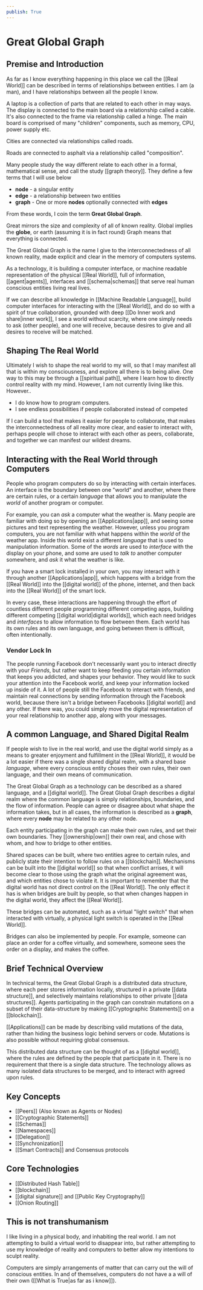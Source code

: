 ```yaml
---
publish: True
---
```


# Great Global Graph 
  
## Premise and Introduction

As far as I know everything happening in this place we call the [[Real World]] can be described in terms of relationships between entities. I am (a man), and I have relationships between all the people I know. 

A laptop is a collection of parts that are related to each other in may ways. The display is connected to the main board via a relationship called a cable. It's also connected to the frame via  relationship called a hinge. The main board is comprised of many "children" components, such as memory, CPU, power supply etc.

Cities are connected via relationships called roads.

Roads are connected to asphalt via a relationship called "composition".

Many people study the way different relate to each other in a formal, mathematical sense, and call the study [[graph theory]].  They define a few terms that I will use below
- **node** - a singular entity
 - **edge**  - a relationship between two entities
 - **graph** - One or more **nodes** optionally connected with **edges**

From these words, I coin the term **Great Global Graph**.

Great mirrors the size and complexity of all of known reality.
Global implies the **globe**, or earth (assuming it is in fact round)
Graph means that everything is connected.

The Great Global Graph is the name I give to the interconnectedness of all known reality, made explicit and clear in the memory of computers systems.

As a technology, it is building a computer interface, or machine readable representation of the physical [[Real World]], full of information, [[agent|agents]], interfaces and [[schema|schemas]] that serve real human conscious entities living real lives.

If we can describe all knowledge in [[Machine Readable Language]], build computer interfaces for interacting with the [[Real World]], and do so with a spirit of true collaboration, grounded with deep [[Do Inner work and share|inner work]], I see a world without scarcity, where one simply needs to ask (other people), and one will receive, because desires to give and all desires to receive will be matched.

## Shaping The Real World
Ultimately I wish to shape the real world to my will, so that I may manifest all that is within my consciousness, and explore all there is to being alive. One way to this may be through a [[spiritual path]], where I learn how to directly control reality with my mind. However, I am not currently living like this. However..

 - I do know how to program computers.
 - I see endless possibilities if people collaborated instead of competed 

If I can build a tool that makes it easier for people to collaborate, that makes the interconnectedness of all reality more clear, and easier to interact with, perhaps people will chose to interact with each other as peers, collaborate, and together we can manifest our wildest dreams.

## Interacting with the Real World through Computers

People who program computers do so by interacting with certain interfaces. An interface is the boundary between one "world" and another, where there are certain rules, or a certain *language* that allows you to manipulate the *world* of another program or computer.

For example, you can *ask* a computer what the weather is. Many people are familiar with doing so by opening an [[Applications|app]], and seeing some pictures and text representing the weather. However, unless you program computers, you are not familiar with what happens within the *world* of the weather app. Inside this world exist a different *language* that is used to manipulation information. Some of the *words* are used to *interface* with the display on your phone, and some are used to *talk to* another computer somewhere, and *ask* it what the weather is like.

If you have a smart lock installed in your own, you may interact with it through another [[Applications|app]],  which happens with a bridge from the [[Real World]] into the [[digital world]] of the phone, internet, and then back into the [[Real World]] of the smart lock.

In every case, these interactions are happening through the effort of countless different people programming different competing apps, building different competing [[digital world|digital worlds]], which each need bridges and *interfaces* to allow information to flow between them. Each world has its own rules and its own language, and going between them is difficult, often intentionally.

### Vendor Lock In

The people running Facebook don't necessarily want you to interact directly with your *Friends*, but rather want to keep feeding you certain information that keeps you addicted, and shapes your behavior. They would like to suck your attention into the Facebook world, and keep your information locked up inside of it. A lot of people still the Facebook to interact with friends, and maintain real connections by sending information through the Facebook world, because there isn't a bridge between Facebooks [[digital world]] and any other. If there was, you could simply move the digital representation of your real relationship to another app, along with your messages.

## A common Language, and Shared Digital Realm

If people wish to live in the real world, and use the digital world simply as a means to greater enjoyment and fulfillment in the [[Real World]], it would be a lot easier if there was a single shared digital realm, with a shared base *language*, where every conscious entity choses their own rules, their own language, and their own means of communication.

The Great Global Graph as a technology can be described as a shared language, and a [[digital world]]. The Great Global Graph describes a digital realm where the common language is simply relationships, boundaries, and the flow of information. People can agree or disagree about what shape the information takes, but in all cases, the information is described as a **graph**, where every **node** may be related to any other node.

Each entity participating in the graph can make their own rules, and set their own boundaries. They [[ownership|own]] their own real, and chose with whom, and how to bridge to other entities. 

Shared spaces can be built, where two entities agree to certain rules, and publicly state their intention to follow rules on a [[blockchain]].  Mechanisms can be built into the [[digital world]] so that when conflict arrises, it will become clear to those using the graph what the original agreement was, and which entities chose to violate it. It is important to remember that the digital world has not direct control on the [[Real World]]. The only effect it has is when bridges are built by people, so that when changes happen in the digital world, they affect the [[Real World]]. 

These bridges can be automated, such as a virtual "light switch" that when interacted with virtually, a physical light switch is operated in the [[Real World]].

Bridges can also be implemented by people. For example, someone can place an order for a coffee virtually, and somewhere, someone sees the order on a display, and makes the coffee. 


## Brief Technical Overview

In technical terms, the Great Global Graph is a distributed data structure, where each peer stores information locally, structured in a private [[data structure]], and selectively maintains relationships to other private [[data structures]].  Agents participating in the graph can constrain mutations on a subset of their data-structure by making [[Cryptographic Statements]] on a [[blockchain]]. 

[[Applications]] can be made by describing valid mutations of the data,
rather than hiding the business logic behind servers or code.
Mutations is also possible without requiring global consensus.

This distributed data structure can be thought of as a [[digital world]], where the rules are defined by the people that participate in it. There is no requirement that there is a single data structure. The technology allows as many isolated data structures to be merged, and to interact with agreed upon rules.

## Key Concepts
- [[Peers]] (Also known as Agents or Nodes)
- [[Cryptographic Statements]]
- [[Schemas]]
- [[Namespaces]]
- [[Delegation]]
- [[Synchronization]]
- [[Smart Contracts]] and Consensus protocols



## Core Technologies
- [[Distributed Hash Table]]
- [[blockchain]]
- [[digital signature]] and [[Public Key Cryptography]]
- [[Onion Routing]]

## This is not transhumanism
I like living in a physical body, and inhabiting the real world. I am not attempting to build a virtual world to disappear into, but rather attempting to use my knowledge of reality and computers to better allow my intentions to sculpt reality.

Computers are simply arrangements of matter that can carry out the will of conscious entities. In and of themselves, computers do not have a a will of their own ([[What is True|as far as i know]]).

